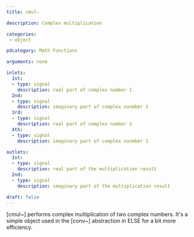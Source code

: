 ```yaml
---
title: cmul~

description: Complex multiplication

categories:
 - object

pdcategory: Math Functions

arguments: none

inlets:
  1st:
  - type: signal
    description: real part of complex number 1
  2nd:
  - type: signal
    description: imaginary part of complex nunmber 1
  3rd:
  - type: signal
    description: real part of complex number 2
  4th:
  - type: signal
    description: imaginary part of complex nunmber 1

outlets:
  1st:
  - type: signal
    description: real part of the multiplication result
  2nd:
  - type: signal
    description: imaginary part of the multiplication result

draft: false
---
```


[cmul~] performs complex multiplication of two complex numbers. It's a simple object used in the [conv~] abstraction in ELSE for a bit more efficiency.